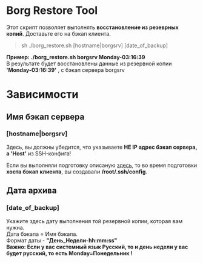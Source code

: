 # Borg Restore Tool
Этот скрипт позволяет выполнять **восстановление из резеврных копий**. Доставьте его на бэкап клиента.
>sh ./borg_restore.sh [hostname|borgsrv] [date_of_backup]

**Пример: ./borg_restore.sh borgsrv Monday-03:16:39** \
В результате будет восстановлены данные из резервной копии **'Monday-03:16:39'** , с бэкап сервера borgsrv

# Зависимости
## Имя бэкап сервера
### **[hostname|borgsrv]**
Здесь, вы должны убедится, что указываете **НЕ IP адрес бэкап сервера, а 'Host'** из SSH-конфига!

Если вы выполняли подготовку описаную [здесь](./README.md), то во время подготовки **хоста бэкап клиента**, вы создавали **/root/.ssh/config**. 

## Дата архива
### **[date_of_backup]**
Укажите здесь дату выполнения той резервной копии, которая вам нужна. \
Дата бэкапа = Имя бэкапа. \
Формат даты - **"День_Недели-hh:mm:ss"** \
**Важно: Если у вас системный язык Русский, то и день недели у вас будет русский, то есть Monday=Понедельник !**